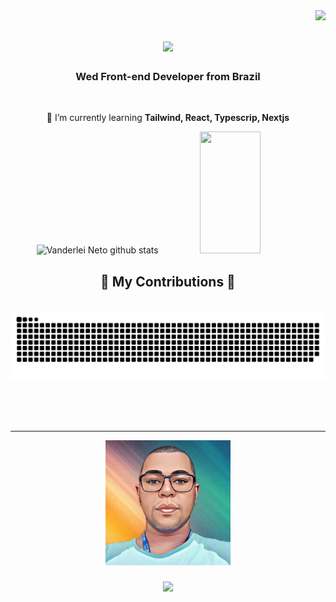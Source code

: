 <img align="right" src="https://visitor-badge.laobi.icu/badge?page_id=salesp07.salesp07" />

<h1 align="center">
    <img src="https://readme-typing-svg.herokuapp.com/?font=Righteous&size=35&center=true&vCenter=true&width=500&height=70&duration=4000&lines=Hi+There!+👋;+I'm+Vanderlei+Neto!;"/>
</h1>

<h3 align="center">Wed Front-end Developer from Brazil</h3>

<br/>

<div align="center">



 
 <!--🔭 I’m currently working on **a chat app**-->
 
 🌱 I’m currently learning **Tailwind, React, Typescrip, Nextjs**

 
 </div>
 
<div align="center">  
  <img width="49%" height="195px" src="https://github-readme-stats.vercel.app/api?username=josevanderleineto
&show_icons=true&count_private=true&hide_border=true&title_color=8C52FF&icon_color=8C52FF&text_color=8C52FF&bg_color=0d1117" alt="Vanderlei Neto github stats" /> 
  <img width="44%" height="195px" src="https://github-readme-stats.vercel.app/api/top-langs/?username=josevanderleineto
&layout=compact&hide_border=true&title_color=8C52FF&text_color=8C52FF&bg_color=0d1117"/>
</div>



</div>

<div align="center">
  <h2>🐍 My Contributions 🐍</h2>
  <br>
  <img alt="snake eating my contributions" src="https://raw.githubusercontent.com/salesp07/salesp07/output/github-contribution-grid-snake.svg" />

  
  
  <br/><br/><br/>
</div>

<hr/>

<div align="center">

  ![Perfil Cartunizado](/perfil.jpeg )

</div>


<h3 align="center">
    <img src="https://readme-typing-svg.herokuapp.com/?font=Righteous&size=25&center=true&vCenter=true&width=500&height=70&duration=4000&lines=Thanks+for+visiting!+✌️;+Shoot+me+a+message+on+Linkedin!;I'm+always+down+to+collab+:)">
</h3>

<br/>




